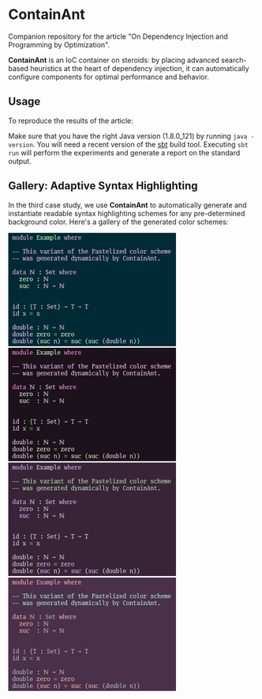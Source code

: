 # ContainAnt

Companion repository for the article
"On Dependency Injection and Programming by Optimization".

**ContainAnt** is an IoC container on steroids: by placing advanced search-based
heuristics at the heart of dependency injection, it can automatically configure
components for optimal performance and behavior.

## Usage

To reproduce the results of the article:

Make sure that you have the right Java version (1.8.0_121) by running
`java -version`. You will need a recent version of the 
[sbt](http://www.scala-sbt.org/) build tool. Executing `sbt run` will perform
the experiments and generate a report on the standard output.

## Gallery: Adaptive Syntax Highlighting

In the third case study, we use **ContainAnt** to automatically generate and
instantiate readable syntax highlighting schemes for any pre-determined
background color. Here's a gallery of the generated color schemes:

![Blue Pastelized Scheme](/res/cs3/0.png?raw=true "Blue Pastelized Scheme")
![Dark Purple Pastelized Scheme](/res/cs3/1.png?raw=true "Dark Purple Pastelized Scheme")
![Purple Pastelized Scheme](/res/cs3/2.png?raw=true "Purple Pastelized Scheme")
![Bright Purple Pastelized Scheme](/res/cs3/3.png?raw=true "Bright Purple Pastelized Scheme")
